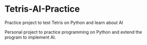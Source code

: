 # Tetris-AI-Practice
Practice project to test Tetris on Python and learn about AI

Personal project to practice programming on Python and extend the program to implement AI.
